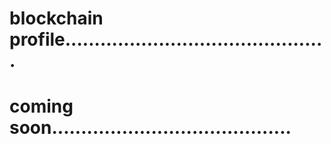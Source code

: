 # blockchain profile.............................................
# coming soon.........................................
